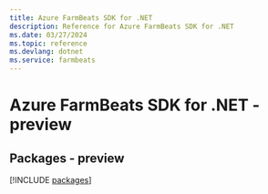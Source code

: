 ```yaml
---
title: Azure FarmBeats SDK for .NET
description: Reference for Azure FarmBeats SDK for .NET
ms.date: 03/27/2024
ms.topic: reference
ms.devlang: dotnet
ms.service: farmbeats
---
```

# Azure FarmBeats SDK for .NET - preview
## Packages - preview
[!INCLUDE [packages](farmbeats-index.md)]